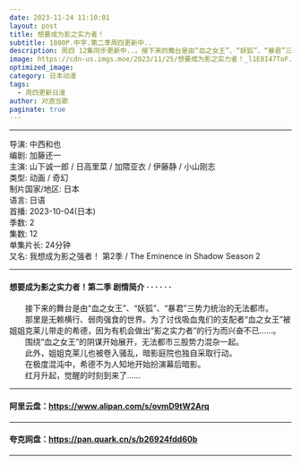 ```yaml
---
date: 2023-11-24 11:10:01
layout: post
title: 想要成为影之实力者！
subtitle: 1080P.中字.第二季周四更新中..
description: 周四 12集同步更新中..。接下来的舞台是由“血之女王”、“妖狐”、“暴君”三势力统治的无法都市。那里是无赖横行、弱肉强食的世界。为了讨伐吸血鬼们的支配者“血之女王”被姐姐克莱儿带走的希德，因为有机会做出“影之实力者”的行为而兴奋不已...
image: https://cdn-us.imgs.moe/2023/11/25/想要成为影之实力者！_l1E8I47ToF.webp
optimized_image: 
category: 日本动漫
tags:
  - 周四更新日漫
author: 对酒当歌
paginate: true
---
```


---

导演: 中西和也  
编剧: 加藤还一  
主演: 山下诚一郎 / 日高里菜 / 加隈亚衣 / 伊藤静 / 小山刚志  
类型: 动画 / 奇幻  
制片国家/地区: 日本  
语言: 日语  
首播: 2023-10-04(日本)  
季数: 2  
集数: 12  
单集片长: 24分钟  
又名: 我想成为影之强者！ 第2季 / The Eminence in Shadow Season 2  

---

#### 想要成为影之实力者！第二季 剧情简介 · · · · · ·

　　接下来的舞台是由“血之女王”、“妖狐”、“暴君”三势力统治的无法都市。  
　　那里是无赖横行、弱肉强食的世界。为了讨伐吸血鬼们的支配者“血之女王”被姐姐克莱儿带走的希德，因为有机会做出“影之实力者”的行为而兴奋不已……。  
　　围绕“血之女王”的阴谋开始展开，无法都市三股势力混杂一起。  
　　此外，姐姐克莱儿也被卷入骚乱，暗影庭院也独自采取行动。  
　　在极度混沌中，希德不为人知地开始扮演幕后暗影。  
　　红月升起，觉醒的时刻到来了……  

---

#### 阿里云盘：<https://www.alipan.com/s/ovmD9tW2Arq>

---

#### 夸克网盘：<https://pan.quark.cn/s/b26924fdd60b>

---
